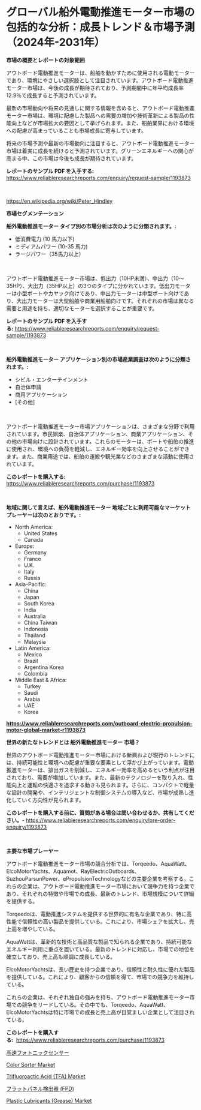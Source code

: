 <p><h1>グローバル船外電動推進モーター市場の包括的な分析：成長トレンド＆市場予測（2024年-2031年）</h1></p><p><strong>市場の概要とレポートの対象範囲</strong></p>
<p><p>アウトボード電動推進モーターは、船舶を動かすために使用される電動モーターであり、環境にやさしい選択肢として注目されています。アウトボード電動推進モーター市場は、今後の成長が期待されており、予測期間中に年平均成長率12.9％で成長すると予測されています。</p><p>最新の市場動向や将来の見通しに関する情報を含めると、アウトボード電動推進モーター市場は、環境に配慮した製品への需要の増加や技術革新による製品の性能向上などが市場拡大の要因として挙げられます。また、船舶業界における環境への配慮が高まっていることも市場成長に寄与しています。</p><p>将来の市場予測や最新の市場動向に注目すると、アウトボード電動推進モーター市場は着実に成長を続けると予測されています。グリーンエネルギーへの関心が高まる中、この市場は今後も成長が期待されています。</p></p>
<p><strong>レポートのサンプル PDF を入手する:</strong> <a href="https://www.reliableresearchreports.com/enquiry/request-sample/1193873">https://www.reliableresearchreports.com/enquiry/request-sample/1193873</a></p>
<p>&nbsp;</p>
<p><a href="https://en.wikipedia.org/wiki/Peter_Hindley">https://en.wikipedia.org/wiki/Peter_Hindley</a></p>
<p><strong>市場セグメンテーション</strong></p>
<p><strong>船外電動推進モーター タイプ別の市場分析は次のように分類されます。:</strong></p>
<p><ul><li>低消費電力 (10 馬力以下)</li><li>ミディアムパワー (10-35 馬力)</li><li>ラージパワー（35馬力以上）</li></ul></p>
<p>&nbsp;</p>
<p><p>アウトボード電動推進モーター市場は、低出力（10HP未満）、中出力（10〜35HP）、大出力（35HP以上）の3つのタイプに分かれています。低出力モーターは小型ボートやカヤック向けであり、中出力モーターは中型ボート向けであり、大出力モーターは大型船舶や商業用船舶向けです。それぞれの市場は異なる需要と用途を持ち、適切なモーターを選択することが重要です。</p></p>
<p><strong>レポートのサンプル PDF を入手する:</strong>&nbsp;<a href="https://www.reliableresearchreports.com/enquiry/request-sample/1193873">https://www.reliableresearchreports.com/enquiry/request-sample/1193873</a></p>
<p>&nbsp;</p>
<p><strong> 船外電動推進モーター アプリケーション別の市場産業調査は次のように分類されます。:</strong></p>
<p><ul><li>シビル・エンターテインメント</li><li>自治体申請</li><li>商用アプリケーション</li><li>[その他]</li></ul></p>
<p>&nbsp;</p>
<p><p>アウトボード電動推進モーター市場アプリケーションは、さまざまな分野で利用されています。市民娯楽、自治体アプリケーション、商業アプリケーション、その他の市場向けに設計されています。これらのモーターは、ボートや船舶の推進に使用され、環境への負荷を軽減し、エネルギー効率を向上させることができます。また、商業用途では、船舶の運搬や観光業などのさまざまな活動に使用されています。</p></p>
<p><strong>このレポートを購入する:</strong>&nbsp; <a href="https://www.reliableresearchreports.com/purchase/1193873">https://www.reliableresearchreports.com/purchase/1193873</a></p>
<p>&nbsp;</p>
<p><strong>地域に関して言えば、船外電動推進モーター 地域ごとに利用可能なマーケットプレーヤーは次のとおりです。:</strong></p>
<p><ul>
    <li>
        North America:
        <ul>
            <li>United States</li>
            <li>Canada</li>
        </ul>
    </li>
    <li>
        Europe:
        <ul>
            <li>Germany</li>
            <li>France</li>
            <li>U.K.</li>
            <li>Italy</li>
            <li>Russia</li>
        </ul>
    </li>
    <li>
        Asia-Pacific:
        <ul>
            <li>China</li>
            <li>Japan</li>
            <li>South Korea</li>
            <li>India</li>
            <li>Australia</li>
            <li>China Taiwan</li>
            <li>Indonesia</li>
            <li>Thailand</li>
            <li>Malaysia</li>
        </ul>
    </li>
    <li>
        Latin America:
        <ul>
            <li>Mexico</li>
            <li>Brazil</li>
            <li>Argentina Korea</li>
            <li>Colombia</li>
        </ul>
    </li>
    <li>
        Middle East & Africa:
        <ul>
            <li>Turkey</li>
            <li>Saudi</li>
            <li>Arabia</li>
            <li>UAE</li>
            <li>Korea</li>
        </ul>
    </li>
    </ul></p>
<p><strong><a href="https://www.reliableresearchreports.com/outboard-electric-propulsion-motor-global-market-r1193873">https://www.reliableresearchreports.com/outboard-electric-propulsion-motor-global-market-r1193873</a></strong>&nbsp;</p>
<p><strong>世界の新たなトレンドとは 船外電動推進モーター 市場？</strong></p>
<p><p>世界のアウトボード電動推進モーター市場における新興および現行のトレンドには、持続可能性と環境への配慮が重要な要素として浮かび上がっています。電動推進モーターは、排出ガスを削減し、エネルギー効率を高めるという利点が注目されており、需要が増加しています。また、最新のテクノロジーを取り入れ、性能向上と運転の快適さを追求する動きも見られます。さらに、コンパクトで軽量な設計の開発や、インテリジェントな制御システムの導入など、市場が成熟し進化していく方向性が見られます。</p></p>
<p><strong>このレポートを購入する前に、質問がある場合は問い合わせるか、共有してください。</strong>- <a href="https://www.reliableresearchreports.com/enquiry/pre-order-enquiry/1193873">https://www.reliableresearchreports.com/enquiry/pre-order-enquiry/1193873</a></p>
<p>&nbsp;</p>
<p><strong>主要な市場プレーヤー</strong></p>
<p><p>アウトボード電動推進モーター市場の競合分析では、Torqeedo、AquaWatt、ElcoMotorYachts、Aquamot、RayElectricOutboards、SuzhouParsunPower、ePropulsionTechnologyなどの主要企業を考察する。これらの企業は、アウトボード電動推進モーター市場において競争力を持つ企業であり、それぞれの特徴や市場での成長、最新のトレンド、市場規模について詳細を提供する。</p><p>Torqeedoは、電動推進システムを提供する世界的に有名な企業であり、特に高性能で信頼性の高い製品を提供している。これにより、市場シェアを拡大し、売上高を増やしている。</p><p>AquaWattは、革新的な技術と高品質な製品で知られる企業であり、持続可能なエネルギー利用に重点を置いている。最新のトレンドに対応し、市場での地位を確立しており、売上高も順調に成長している。</p><p>ElcoMotorYachtsは、長い歴史を持つ企業であり、信頼性と耐久性に優れた製品を提供している。これにより、顧客からの信頼を得て、市場での競争力を維持している。</p><p>これらの企業は、それぞれ独自の強みを持ち、アウトボード電動推進モーター市場での競争をリードしている。その中でも、Torqeedo、AquaWatt、ElcoMotorYachtsは特に市場での成長と売上高が目覚ましい企業として注目されている。</p></p>
<p><strong>このレポートを購入する:</strong>&nbsp;&nbsp;<a href="https://www.reliableresearchreports.com/purchase/1193873">https://www.reliableresearchreports.com/purchase/1193873</a></p>
<p><p><a href="https://github.com/schmahlson/Market-Research-Report-List-2/blob/main/9783809138093.md">高速フォトニックセンサー</a></p><p><a href="https://issuu.com/reportprime-2/docs/color-sorter-market-size-2030.pptx">Color Sorter Market</a></p><p><a href="https://github.com/sowravmitra0/Market-Research-Report-List-1/blob/main/trifluoroactic-acid-tfa-market.md">Trifluoroactic Acid (TFA) Market</a></p><p><a href="https://github.com/roulaayoub-saad/Market-Research-Report-List-1/blob/main/3980757138092.md">フラットパネル検出器 (FPD)</a></p><p><a href="https://github.com/kaiserrayhan25/Market-Research-Report-List-1/blob/main/plastic-lubricants-grease-market.md">Plastic Lubricants (Grease) Market</a></p></p>